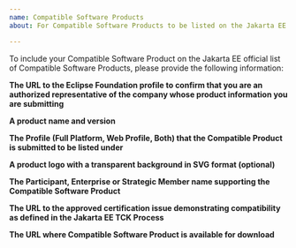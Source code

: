 ```yaml
---
name: Compatible Software Products
about: For Compatible Software Products to be listed on the Jakarta EE official list of Software Products

---
```


To include your Compatible Software Product on the Jakarta EE official list of Compatible Software Products, please provide the following information:

**The URL to the Eclipse Foundation profile to confirm that you are an authorized representative of the company whose product information you are submitting**

**A product name and version**

**The Profile (Full Platform, Web Profile, Both) that the Compatible Product is submitted to be listed under**

**A product logo with a transparent background in SVG format (optional)**

**The Participant, Enterprise or Strategic Member name supporting the Compatible Software Product**

**The URL to the approved certification issue demonstrating compatibility as defined in the Jakarta EE TCK Process**

**The URL where Compatible Software Product is available for download**